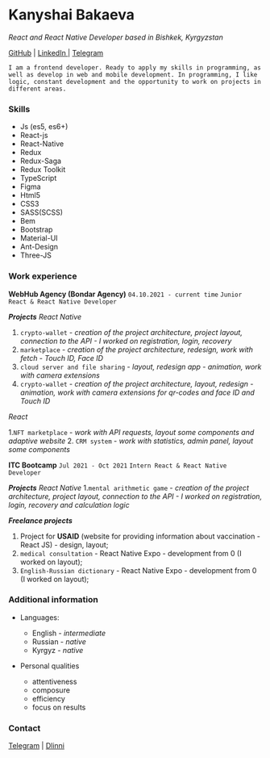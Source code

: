 # Kanyshai Bakaeva 
_React and React Native Developer based in Bishkek, Kyrgyzstan_

[GitHub](https://github.com/kbakaeva) |  [LinkedIn ](https://www.linkedin.com/in/kbakaeva/) | [Telegram](https://t.me/kanyshai_bakaeva)

`I am a frontend developer. Ready to apply my skills in programming, as well as develop in web and mobile development.
In programming, I like logic, constant development and the opportunity to work on projects in different areas.`


### Skills

 - Js (es5, es6+)
 - React-js
 - React-Native
 - Redux
 - Redux-Saga
 - Redux Toolkit
 - TypeScript
 - Figma
 - Html5
 - CSS3
 - SASS(SCSS)
 - Bem
 - Bootstrap
 - Material-UI
 - Ant-Design
 - Three-JS
 

### Work experience

**WebHub Agency (Bondar Agency)**
`04.10.2021 - current time`
`Junior React & React Native Developer`

**_Projects_**
_React Native_
1. `crypto-wallet` - _creation of the project architecture, project layout, connection to the API -  I worked on registration, login, recovery_
2. `marketplace` - _creation of the project architecture, redesign, work with fetch - Touch ID, Face ID_
3. `cloud server and file sharing` - _layout, redesign app - animation, work with camera extensions_
4. `crypto-wallet` - _creation of the project architecture, layout, redesign  - animation, work with camera extensions for qr-codes and face ID and Touch ID_

_React_

1.`NFT marketplace` - _work with API requests, layout some components and adaptive website_
2. `CRM system` - _work with statistics, admin panel, layout some components_

**ITC Bootcamp**
`Jul 2021 - Oct 2021`
`Intern React & React Native Developer`

**_Projects_**
_React Native_
1.`mental arithmetic game` - _creation of the project architecture, project layout, connection to the API - I worked on registration, login, recovery and calculation logic_

**_Freelance projects_**
1. Project for **USAID** (website for providing information about vaccination - React JS) - design, layout;
2. `medical consultation` - React Native Expo - development from 0 (I worked on layout);
3. `English-Russian dictionary` - React Native Expo - development from 0 (I worked on layout);


### Additional information
- Languages:
  - English - _intermediate_
  - Russian - _native_
  - Kyrgyz - _native_
 
- Personal qualities
  - attentiveness 
  - composure
  - efficiency
  - focus on results

### Contact

 [Telegram](https://t.me/kanyshai_bakaeva) |
 [Dlinni](https://djinni.co/q/c2738233ba/)
